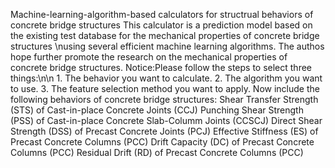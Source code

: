 Machine-learning-algorithm-based calculators for structrual behaviors of concrete bridge structures
This calculator is a prediction model based on the existing test database for the mechanical properties of concrete bridge structures \nusing several efficient machine learning algorithms. The authos hope further promote the research on the mechanical properties of concrete bridge structures.
Notice:Please follow the steps to select three things:\n\n 1. The behavior you want to calculate. 2. The algorithm you want to use. 3. The feature selection method you want to apply.
Now include the following behaviors of concrete bridge structures:
Shear Transfer Strength (STS) of Cast-in-place Concrete Joints (CCJ)
Punching Shear Strength (PSS) of Cast-in-place Concrete Slab-Columm Joints (CCSCJ)
Direct Shear Strength (DSS) of Precast Concrete Joints (PCJ)
Effective Stiffness (ES) of Precast Concrete Columns (PCC)
Drift Capacity (DC) of Precast Concrete Columns (PCC)
Residual Drift (RD) of Precast Concrete Columns (PCC)
